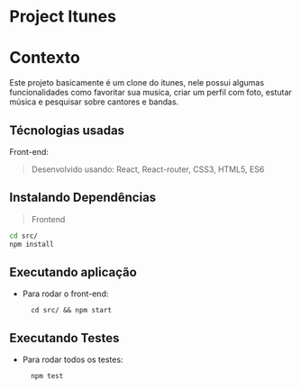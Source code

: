 # Project Itunes

# Contexto
Este projeto basicamente é um clone do itunes, nele possui algumas funcionalidades como favoritar sua musica, criar um perfil com foto, estutar música e pesquisar sobre cantores e bandas.

## Técnologias usadas

Front-end:
> Desenvolvido usando: React, React-router, CSS3, HTML5, ES6


## Instalando Dependências

> Frontend
```bash
cd src/
npm install
``` 
## Executando aplicação

* Para rodar o front-end:

  ```
    cd src/ && npm start
  ```

## Executando Testes

* Para rodar todos os testes:

  ```
    npm test
  ```
